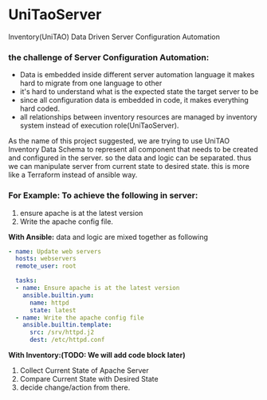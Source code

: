 # UniTaoServer
Inventory(UniTAO) Data Driven Server Configuration Automation

### the challenge of Server Configuration Automation:
 - Data is embedded inside different server automation language it makes hard to migrate from one language to other
 - it's hard to understand what is the expected state the target server to be
 - since all configuration data is embedded in code, it makes everything hard coded.
 - all relationships between inventory resources are managed by inventory system instead of execution role(UniTaoServer).

As the name of this project suggested, we are trying to use UniTAO Inventory Data Schema to represent all component 
that needs to be created and configured in the server. so the data and logic can be separated. thus we can manipulate server
from current state to desired state. this is more like a Terraform instead of ansible way.

### For Example: To achieve the following in server:
1. ensure apache is at the latest version
2. Write the apache config file.

**With Ansible:** 
data and logic are mixed together as following
```yaml
- name: Update web servers
  hosts: webservers
  remote_user: root

  tasks:
  - name: Ensure apache is at the latest version
    ansible.builtin.yum:
      name: httpd
      state: latest
  - name: Write the apache config file
    ansible.builtin.template:
      src: /srv/httpd.j2
      dest: /etc/httpd.conf
```

**With Inventory:(TODO: We will add code block later)**
1. Collect Current State of Apache Server
2. Compare Current State with Desired State
3. decide change/action from there.


